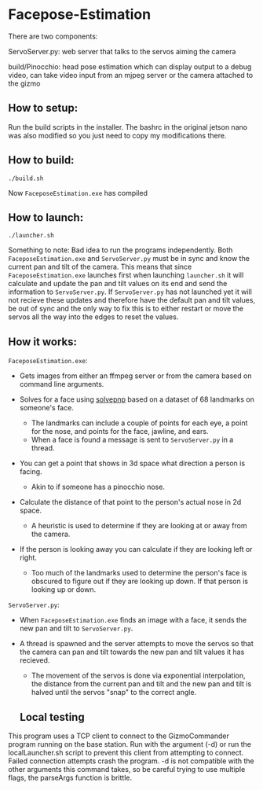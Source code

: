 # Facepose-Estimation
There are two components:

ServoServer.py: web server that talks to the servos aiming the camera

build/Pinocchio: head pose estimation which can display output to a debug video, can take video input from an mjpeg server or the camera attached to the gizmo

## How to setup:
Run the build scripts in the installer. The bashrc in the original jetson nano was also modified so you just need to copy my modifications there.

## How to build:

`./build.sh`

Now `FaceposeEstimation.exe` has compiled

## How to launch:

`./launcher.sh`

Something to note:
Bad idea to run the programs independently. Both `FaceposeEstimation.exe` and `ServoServer.py` must be in sync and know the current pan and tilt of the camera. 
This means that since `FaceposeEstimation.exe` launches first when launching `launcher.sh` it will calculate and update the pan and tilt values on its end and send the information to `ServoServer.py`.
If `ServoServer.py` has not launched yet it will not recieve these updates and therefore have the default pan and tilt values, be out of sync and the only way to fix this is to either restart or move the servos all the way into the edges to reset the values.

## How it works:

`FaceposeEstimation.exe`:
- Gets images from either an ffmpeg server or from the camera based on command line arguments.
- Solves for a face using [solvepnp](https://docs.opencv.org/4.x/d5/d1f/calib3d_solvePnP.html) based on a dataset of 68 landmarks on someone's face.
  - The landmarks can include a couple of points for each eye, a point for the nose, and points for the face, jawline, and ears.
  - When a face is found a message is sent to `ServoServer.py` in a thread.
- You can get a point that shows in 3d space what direction a person is facing.
  - Akin to if someone has a pinocchio nose.
- Calculate the distance of that point to the person's actual nose in 2d space.

  - A heuristic is used to determine if they are looking at or away from the camera.
- If the person is looking away you can calculate if they are looking left or right.
  - Too much of the landmarks used to determine the person's face is obscured to figure out if they are looking up down. If that person is looking up or down.
  
`ServoServer.py`:
- When `FaceposeEstimation.exe` finds an image with a face, it sends the new pan and tilt to `ServoServer.py`.
- A thread is spawned and the server attempts to move the servos so that the camera can pan and tilt towards the new pan and tilt values it has recieved.
  - The movement of the servos is done via exponential interpolation, the distance from the current pan and tilt and the new pan and tilt is halved until the servos "snap" to the correct angle.
  
  ## Local testing
This program uses a TCP client to connect to the GizmoCommander program running on the base station. Run with the argument (-d) or run the localLauncher.sh script
to prevent this client from attempting to connect. Failed connection attempts crash the program. -d is not compatible with the other arguments this command takes, so
be careful trying to use multiple flags, the parseArgs function is brittle. 

